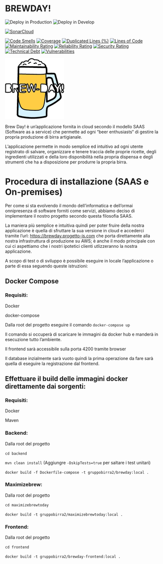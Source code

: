 # BREWDAY!
![Deploy in Production](https://github.com/UnimibSoftEngCourse2021/progetto-birra-2-gruppo-birra-2/workflows/Deploy%20in%20Production/badge.svg?branch=main)
![Deploy in Develop](https://github.com/UnimibSoftEngCourse2021/progetto-birra-2-gruppo-birra-2/workflows/Deploy%20in%20Develop/badge.svg?branch=Develop)

[![SonarCloud](https://sonarcloud.io/images/project_badges/sonarcloud-white.svg)](https://sonarcloud.io/dashboard?id=UnimibSoftEngCourse2021_progetto-birra-2-gruppo-birra-2)

[![Code Smells](https://sonarcloud.io/api/project_badges/measure?project=UnimibSoftEngCourse2021_progetto-birra-2-gruppo-birra-2&metric=code_smells)](https://sonarcloud.io/dashboard?id=UnimibSoftEngCourse2021_progetto-birra-2-gruppo-birra-2)
[![Coverage](https://sonarcloud.io/api/project_badges/measure?project=UnimibSoftEngCourse2021_progetto-birra-2-gruppo-birra-2&metric=coverage)](https://sonarcloud.io/dashboard?id=UnimibSoftEngCourse2021_progetto-birra-2-gruppo-birra-2)
[![Duplicated Lines (%)](https://sonarcloud.io/api/project_badges/measure?project=UnimibSoftEngCourse2021_progetto-birra-2-gruppo-birra-2&metric=duplicated_lines_density)](https://sonarcloud.io/dashboard?id=UnimibSoftEngCourse2021_progetto-birra-2-gruppo-birra-2)
[![Lines of Code](https://sonarcloud.io/api/project_badges/measure?project=UnimibSoftEngCourse2021_progetto-birra-2-gruppo-birra-2&metric=ncloc)](https://sonarcloud.io/dashboard?id=UnimibSoftEngCourse2021_progetto-birra-2-gruppo-birra-2)
[![Maintainability Rating](https://sonarcloud.io/api/project_badges/measure?project=UnimibSoftEngCourse2021_progetto-birra-2-gruppo-birra-2&metric=sqale_rating)](https://sonarcloud.io/dashboard?id=UnimibSoftEngCourse2021_progetto-birra-2-gruppo-birra-2)
[![Reliability Rating](https://sonarcloud.io/api/project_badges/measure?project=UnimibSoftEngCourse2021_progetto-birra-2-gruppo-birra-2&metric=reliability_rating)](https://sonarcloud.io/dashboard?id=UnimibSoftEngCourse2021_progetto-birra-2-gruppo-birra-2)
[![Security Rating](https://sonarcloud.io/api/project_badges/measure?project=UnimibSoftEngCourse2021_progetto-birra-2-gruppo-birra-2&metric=security_rating)](https://sonarcloud.io/dashboard?id=UnimibSoftEngCourse2021_progetto-birra-2-gruppo-birra-2)
[![Technical Debt](https://sonarcloud.io/api/project_badges/measure?project=UnimibSoftEngCourse2021_progetto-birra-2-gruppo-birra-2&metric=sqale_index)](https://sonarcloud.io/dashboard?id=UnimibSoftEngCourse2021_progetto-birra-2-gruppo-birra-2)
[![Vulnerabilities](https://sonarcloud.io/api/project_badges/measure?project=UnimibSoftEngCourse2021_progetto-birra-2-gruppo-birra-2&metric=vulnerabilities)](https://sonarcloud.io/dashboard?id=UnimibSoftEngCourse2021_progetto-birra-2-gruppo-birra-2)

![Brew-Day!](./frontend/src/logo.PNG)

Brew Day! è un’applicazione fornita in cloud secondo il modello SAAS (Software as a service) che permette ad ogni “beer enthusiasts“ di gestire la propria produzione di birra artigianale.

L’applicazione permette in modo semplice ed intuitivo ad ogni utente registrato di salvare, organizzare e tenere traccia delle proprie ricette, degli ingredienti utilizzati e della loro disponibilità nella propria dispensa e degli strumenti che ha a disposizione per produrre la propria birra.


# Procedura di installazione (SAAS e On-premises)

Per come si sta evolvendo il mondo dell’informatica e dell’ormai onnipresenza di software forniti come servizi, abbiamo deciso di implementare il nostro progetto secondo questa filosofia SAAS.

La maniera più semplice e intuitiva quindi per poter fruire della nostra applicazione è quella di sfruttare la sua versione in cloud e accederci tramite l’url: https://brewday.progetto-is.com che porta direttamente alla nostra infrastruttura di produzione su AWS; è anche il modo principale con cui ci aspettiamo che i nostri ipotetici clienti utlizzeranno la nostra applicazione.


A scopo di test o di sviluppo è possibile eseguire in locale l’applicazione o parte di essa seguendo queste istruzioni:
 

## Docker Compose

### Requisiti:

Docker

docker-compose

Dalla root del progetto eseguire il comando 
`docker-compose up`

Il comando si occuperà di scaricare le immagini da docker hub e manderà in esecuzione tutto l’ambiente.

Il frontend sarà accessibile sulla porta 4200 tramite browser

Il database inzialmente sarà vuoto quindi la prima operazione da fare sarà quella di eseguire la registrazione dal frontend.

 

## Effettuare il build delle immagini docker direttamente dai sorgenti:

### Requisiti: 

Docker

Maven

### Backend:

Dalla root del progetto

`cd backend`

`mvn clean install` (Aggiungre `-DskipTests=true` per saltare i test unitari)

`docker build -f Dockerfile-compose -t gruppobirra2/brewday:local .`

 

### Maximizebrew:

Dalla root del progetto

`cd maximizebrewtoday`

`docker build -t gruppobirra2/maximizebrewtoday:local .`

 

### Frontend:

Dalla root del progetto

`cd frontend`

`docker build -t gruppobirra2/brewday-frontend:local .`
